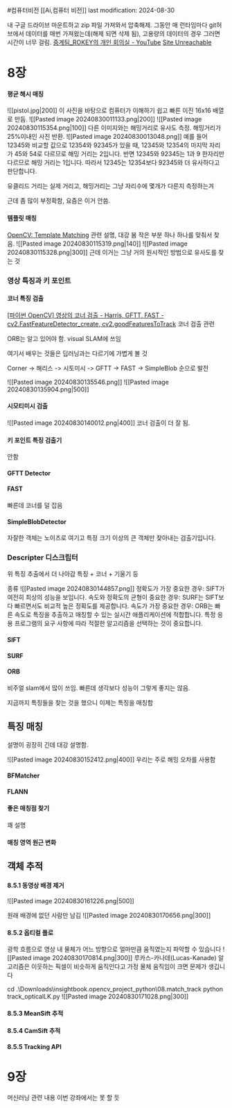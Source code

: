 #컴퓨터비전 
[[Ai,컴퓨터 비전]]
last modification: 2024-08-30

내 구글 드라이브 마운트하고 zip 파일 가져와서 압축해제.
그동안 매 런타임마다 git허브에서 데이터를 매번 가져왔는데(해제 되면 삭제 됨), 고용량의 데이터의 경우 그러면 시간이 너무 걸림.
[중계팀\_ROKEY의 개인 회의실 - YouTube](https://www.youtube.com/watch?v=X_02fyjvOVE)
[Site Unreachable](https://colab.research.google.com/drive/11AAJVkz5IKmXPJxmdqcz2_ZEdXBHpUYd)
# 8장
#### 평균 해시 매칭
![[pistol.jpg|200]]
이 사진을 바탕으로 컴퓨터가 이해하기 쉽고 빠른 이진 16x16 배열로 만듬.
![[Pasted image 20240830011133.png|200]]
![[Pasted image 20240830115354.png|100]]
다른 이미지와는 해밍거리로 유사도 측정. 해밍거리가 25%이내인 사진 반환.
![[Pasted image 20240830013048.png]]
예를 들어 12345와 비교할 값으로 12354와 92345가 있을 때, 12345와 12354의 마지막 자리가 45와 54로 다르므로 해밍 거리는 2입니다.
반면 12345와 92345는 1과 9 한자리만 다르므로 해밍 거리는 1입니다. 따라서 12345는 12354보다 92345와 더 유사하다고 판단합니다.

유클리드 거리는 실제 거리고, 해밍거리는 그냥 자리수에 몇개가 다른지 측정하는겨

근데 좀 많이 부정확함, 요즘은 이거 안씀.

#### 템플릿 매칭
[OpenCV: Template Matching](https://docs.opencv.org/4.x/d4/dc6/tutorial_py_template_matching.html) 관련 설명, 대강 봄
작은 부분 하나 하나를 맞춰서 찾음.
![[Pasted image 20240830115319.png|140]]
![[Pasted image 20240830115328.png|300]]
근데 이거는 그냥 거의 원시적인 방법으로 유사도를 찾는 것

### 영상 특징과 키 포인트
#### 코너 특징 검출
[\[파이썬 OpenCV\] 영상의 코너 검출 - Harris, GFTT, FAST - cv2.FastFeatureDetector\_create, cv2.goodFeaturesToTrack](https://deep-learning-study.tistory.com/251) 코너 검출 관련

ORB는 알고 있어야 함. visual SLAM에 쓰임

여기서 배우는 것들은 딥러닝과는 다르기에 가볍게 볼 것

Corner -> 해리스 -> 시토미시 -> GFTT -> FAST -> SimpleBlob
순으로 발전

![[Pasted image 20240830135546.png]]
![[Pasted image 20240830135904.png|500]]

#### 시모티미시 검출
![[Pasted image 20240830140012.png|400]]
코너 검출이 더 잘 됨.

#### 키 포인트 특징 검출기
안함

#### GFTT Detector

#### FAST
빠른데 코너를 덜 잡음

#### SimpleBlobDetector
자잘한 객체는 노이즈로 여기고 특정 크기 이상의 큰 객체만 찾아내는 검출기입니다.


### Descripter 디스크립터
위 특징 추출에서 더 나아감
특징 + 코너 + 기울기 등

종류
![[Pasted image 20240830144857.png]]
정확도가 가장 중요한 경우: SIFT가 여전히 최상의 성능을 보입니다.
속도와 정확도의 균형이 중요한 경우: SURF는 SIFT보다 빠르면서도 비교적 높은 정확도를 제공합니다.
속도가 가장 중요한 경우: ORB는 빠른 속도로 특징을 추출하고 매칭할 수 있는 실시간 애플리케이션에 적합합니다. 특정 응용 프로그램의 요구 사항에 따라 적절한 알고리즘을 선택하는 것이 중요합니다.

#### SIFT
#### SURF
#### ORB
비주얼 slam에서 많이 쓰임. 빠른데 생각보다 성능이 그렇게 좋지는 않음.


지금까지 특징들을 찾는 것을 했으니 이제는 특징을 매칭함
## 특징 매칭
설명이 굉장히 긴데 대강 설명함.

![[Pasted image 20240830152412.png|400]]
우리는 주로 해밍 오차를 사용함

#### BFMatcher
#### FLANN
#### 좋은 매칭점 찾기
꽤 설명
#### 매칭 영역 원근 변화

## 객체 추적
#### 8.5.1 동영상 배경 제거
![[Pasted image 20240830161226.png|500]]

원래 배경에 없던 사람만 남김
![[Pasted image 20240830170656.png|300]]

#### 8.5.2 옵티컬 플로
광학 흐름으로 영상 내 물체가 어느 방향으로 얼마만큼 움직였는지 파악할 수 있습니다
![[Pasted image 20240830170814.png|300]]
루카스-카나데(Lucas-Kanade) 알고리즘은 이웃하는 픽셀이 비슷하게 움직인다고 가정
물체 움직임이 크면 문제가 생깁니다

cd .\Downloads\insightbook.opencv_project_python\08.match_track
python track_opticalLK.py
![[Pasted image 20240830171028.png|300]]

#### 8.5.3 MeanSift 추적
#### 8.5.4 CamSift 추적
#### 8.5.5 Tracking API

# 9장
머신러닝 관련 내용
이번 강좌에서는 못 할 듯

